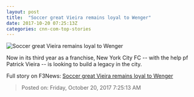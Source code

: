 ```yaml
---
layout: post
title:  "Soccer great Vieira remains loyal to Wenger"
date: 2017-10-20 07:25:13Z
categories: cnn-com-top-stories
---
```


![Soccer great Vieira remains loyal to Wenger](http://cdn.cnn.com/cnnnext/dam/assets/160607123216-vieira-super-tease.jpg)

Now in its third year as a franchise, New York City FC -- with the help pf Patrick Vieira -- is looking to build a legacy in the city.


Full story on F3News: [Soccer great Vieira remains loyal to Wenger](http://www.f3nws.com/n/sduSPD)

> Posted on: Friday, October 20, 2017 7:25:13 AM

